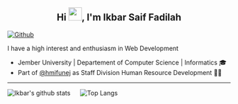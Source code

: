 <h2 align="center">Hi <img src = "https://raw.githubusercontent.com/MartinHeinz/MartinHeinz/master/wave.gif" width = 30px>, I'm Ikbar Saif Fadilah</h2> 

[![Github](https://img.shields.io/github/followers/Ikbarsf?label=Follow&style=social)](https://github.com/Ikbarsf)

I have a high interest and enthusiasm in Web Development
- Jember University | Departement of Computer Science | Informatics 🎓 <br/>
- Part of <span><a href="https://www.instagram.com/hmifunej/">@hmifunej</a></span> as Staff Division Human Resource Development 👨‍💻 

<hr>

![Ikbar's github stats](https://github-readme-stats.vercel.app/api?username=Ikbarsf&show_icons=true&theme=algolia)  &emsp;
![Top Langs](https://github-readme-stats.vercel.app/api/top-langs/?username=Ikbarsf&theme=algolia) 



<!--
**Ikbarsf/Ikbarsf** is a ✨ _special_ ✨ repository because its `README.md` (this file) appears on your GitHub profile.

Here are some ideas to get you started:

- 🔭 I’m currently working on ...
- 🌱 I’m currently learning ...
- 👯 I’m looking to collaborate on ...
- 🤔 I’m looking for help with ...
- 💬 Ask me about ...
- 📫 How to reach me: ...
- 😄 Pronouns: ...
- ⚡ Fun fact: ...
-->
